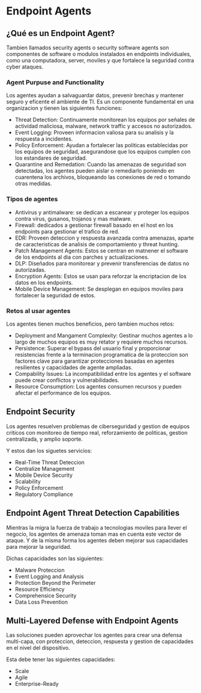 # Endpoint Agents

## ¿Qué es un Endpoint Agent?

Tambien llamados security agents o security software agents son componentes de software o modulos instalados en endpoints individuales, como una computadora, server, moviles y que fortalece la seguridad contra cyber ataques. 

### Agent Purpuse and Functionality

Los agentes ayudan a salvaguardar datos, prevenir brechas y mantener seguro y eficente el ambiente de TI. Es un componente fundamental en una organizacion y tienen las siguientes funciones: 

* Threat Detection: Continuamente monitorean los equipos por señales de actividad maliciosa, malware, network traffic y accesos no autorizados.
* Event Logging: Proveen informacion valiosa para su analisis y la respuesta a incidentes.
* Policy Enforcement: Ayudan a fortalecer las politicas establecidas por los equipos de seguridad, asegurandose que los equipos cumplen con los estandares de seguridad.
* Quarantine and Remedation: Cuando las amenazas de seguridad son detectadas, los agentes pueden aislar o remediarlo poniendo en cuarentena los archivos, bloqueando las conexiones de red o tomando otras medidas.

### Tipos de agentes

* Antivirus y antimalware: se dedican a escanear y proteger los equipos contra virus, gusanos, trojanos y mas malware.
* Firewall: dedicados a gestionar firewall basado en el host en los endpoints para gestionar el trafico de red.
* EDR: Proveen deteccion y respuesta avanzada contra amenazas, aparte de caracteristicas de analisis de comportamiento y threat hunting.
* Patch Management Agents: Estos se centran en matnener el software de los endpoints al dia con parches y actualizaciones.
* DLP: Diseñados para monitorear y prevenir transferencias de datos no autorizadas.
* Encryption Agents: Estos se usan para reforzar la encriptacion de los datos en los endpoints.
* Mobile Device Management: Se desplegan en equipos moviles para fortalecer la seguridad de estos.

### Retos al usar agentes

Los agentes tienen muchos beneficios, pero tambien muchos retos: 

* Deployment and Mangament Complexity: Gestinar muchos agentes a lo largo de muchos equipos es muy retator y requiere muchos recursos.
* Persistence: Superar el bypass del usuario final y proporcionar resistencias frente a la terminacion programatica de la proteccion son factores clave para garantizar protecciones basadas en agentes resilientes y capacidades de agente ampliadas.
* Compability Issues: La incompatibilidad entre los agentes y el software puede crear conflictos y vulnerabilidades.
* Resource Consumption:  Los agentes consumen recursos y pueden afectar el performance de los equipos.

## Endpoint Security

Los agentes resuelven problemas de ciberseguridad y gestion de equipos criticos con monitoreo de tiempo real, reforzamiento de politicas, gestion centralizada, y amplio soporte. 

Y estos dan los siguetes servicios: 

* Real-Time Threat Deteccion
* Centralize Management
* Mobile Device Security
* Scalability
* Policy Enforcement
* Regulatory Compliance

## Endpoint Agent Threat Detection Capabilities

Mientras la migra la fuerza de trabajo a tecnologias moviles para llever el negocio, los agentes de amenaza toman mas en cuenta este vector de ataque. Y de la misma forma los agentes deben mejorar sus capacidades para mejorar la seguridad. 

Dichas capacidades son las siguientes: 

* Malware Proteccion
* Event Logging and Analysis
* Protection Beyond the Perimeter
* Resource Efficiency
* Comprehensice Security
* Data Loss Prevention

## Multi-Layered Defense with Endpoint Agents

Las soluciones pueden aprovechar los agentes para crear una defensa multi-capa, con proteccion, deteccion, respuesta y gestion de capacidades en el nivel del dispositivo. 

Esta debe tener las siguientes capacidades: 

* Scale
* Agile
* Enterprise-Ready



